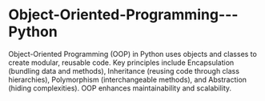 # Object-Oriented-Programming---Python
Object-Oriented Programming (OOP) in Python uses objects and classes to create modular, reusable code. Key principles include Encapsulation (bundling data and methods), Inheritance (reusing code through class hierarchies), Polymorphism (interchangeable methods), and Abstraction (hiding complexities). OOP enhances maintainability and scalability.
